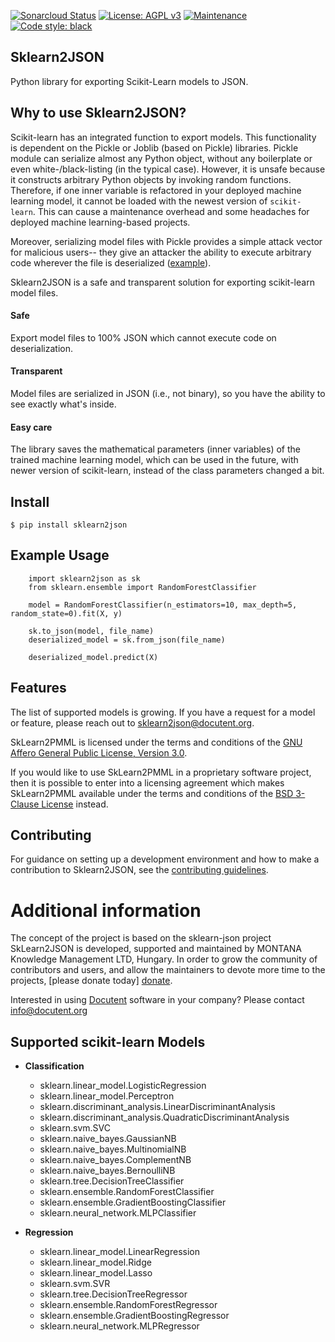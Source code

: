 
[![Sonarcloud Status](https://sonarcloud.io/api/project_badges/measure?project=com.lapots.breed.judge:judge-rule-engine&metric=alert_status)](https://sonarcloud.io/dashboard?id=com.lapots.breed.judge:judge-rule-engine)
[![License: AGPL v3](https://img.shields.io/badge/License-AGPL%20v3-blue.svg)](https://www.gnu.org/licenses/agpl-3.0)
[![Maintenance](https://img.shields.io/badge/Maintained%3F-yes-green.svg)](https://GitHub.com/Naereen/StrapDown.js/graphs/commit-activity)
[![Code style: black](https://img.shields.io/badge/code%20style-black-000000.svg)](https://github.com/psf/black)


## Sklearn2JSON

Python library for exporting Scikit-Learn models to JSON.

## Why to use Sklearn2JSON?

Scikit-learn has an integrated function to export models. This functionality is dependent on the Pickle or Joblib (based
on Pickle) libraries. Pickle module can serialize almost any Python object, without any boilerplate or even
white-/black-listing (in the typical case). However, it is unsafe because it constructs arbitrary Python objects by
invoking random functions. Therefore, if one inner variable is refactored in your deployed machine learning model, it
cannot be loaded with the newest version of `scikit-learn`. This can cause a maintenance overhead and some headaches for deployed machine learning-based projects.

Moreover, serializing model files with Pickle provides a simple attack vector for malicious users-- they give an attacker
the ability to execute arbitrary code wherever the file is deserialized ([example][example]).

Sklearn2JSON is a safe and transparent solution for exporting scikit-learn model files.

#### Safe

Export model files to 100% JSON which cannot execute code on deserialization.

#### Transparent

Model files are serialized in JSON (i.e., not binary), so you have the ability to see exactly what's inside.

#### Easy care

The library saves the mathematical parameters (inner variables) of the trained machine learning model, which can be used
in the future, with newer version of scikit-learn, instead of the class parameters changed a bit.

## Install

```
$ pip install sklearn2json
```

## Example Usage

```
    import sklearn2json as sk
    from sklearn.ensemble import RandomForestClassifier

    model = RandomForestClassifier(n_estimators=10, max_depth=5, random_state=0).fit(X, y)

    sk.to_json(model, file_name)
    deserialized_model = sk.from_json(file_name)

    deserialized_model.predict(X)
```

## Features

The list of supported models is growing. If you have a request for a model or feature, please reach out to
sklearn2json@docutent.org.

SkLearn2PMML is licensed under the terms and conditions of
the [GNU Affero General Public License, Version 3.0](https://www.gnu.org/licenses/agpl-3.0.html).

If you would like to use SkLearn2PMML in a proprietary software project, then it is possible to enter into a licensing
agreement which makes SkLearn2PMML available under the terms and conditions of
the [BSD 3-Clause License](https://opensource.org/licenses/BSD-3-Clause) instead.

## Contributing

For guidance on setting up a development environment and how to make a contribution to Sklearn2JSON, see
the [contributing guidelines][contributing].

# Additional information #

The concept of the project is based on the sklearn-json project SkLearn2JSON is developed, supported and maintained by
MONTANA Knowledge Management LTD, Hungary. In order to grow the community of contributors and users, and allow the
maintainers to devote more time to the projects, [please donate today] [donate].

Interested in using [Docutent](https://github.com/docutent) software in your company? Please
contact [info@docutent.org](mailto:info@docutent.org)

## Supported scikit-learn Models

* **Classification**

    * sklearn.linear_model.LogisticRegression
    * sklearn.linear_model.Perceptron
    * sklearn.discriminant_analysis.LinearDiscriminantAnalysis
    * sklearn.discriminant_analysis.QuadraticDiscriminantAnalysis
    * sklearn.svm.SVC
    * sklearn.naive_bayes.GaussianNB
    * sklearn.naive_bayes.MultinomialNB
    * sklearn.naive_bayes.ComplementNB
    * sklearn.naive_bayes.BernoulliNB
    * sklearn.tree.DecisionTreeClassifier
    * sklearn.ensemble.RandomForestClassifier
    * sklearn.ensemble.GradientBoostingClassifier
    * sklearn.neural_network.MLPClassifier


* **Regression**

    * sklearn.linear_model.LinearRegression
    * sklearn.linear_model.Ridge
    * sklearn.linear_model.Lasso
    * sklearn.svm.SVR
    * sklearn.tree.DecisionTreeRegressor
    * sklearn.ensemble.RandomForestRegressor
    * sklearn.ensemble.GradientBoostingRegressor
    * sklearn.neural_network.MLPRegressor

[example]: https://www.smartfile.com/blog/python-pickle-security-problems-and-solutions/

[contributing]: CONTRIBUTING.md

[donate]: https://donate.org
